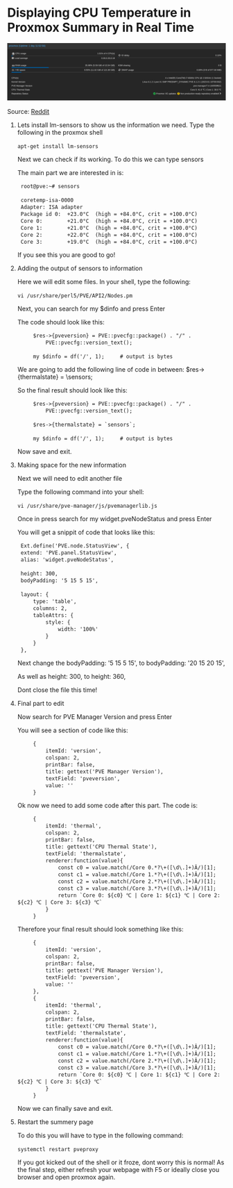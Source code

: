 # Displaying CPU Temperature in Proxmox Summary in Real Time

!["Dashboard Screenshot"](https://github.com/AlessandroPerazzetta/proxmox-temperature-stats/blob/main/screenshot.png?raw=true)

Source: [Reddit](https://www.reddit.com/r/homelab/comments/rhq56e/displaying_cpu_temperature_in_proxmox_summery_in/)

1) Lets install lm-sensors to show us the information we need. Type the following in the proxmox shell
   
    `apt-get install lm-sensors`
   
    Next we can check if its working. To do this we can type sensors
   
    The main part we are interested in is:
   
        root@pve:~# sensors
       
        coretemp-isa-0000
        Adapter: ISA adapter
        Package id 0:  +23.0°C  (high = +84.0°C, crit = +100.0°C)
        Core 0:        +21.0°C  (high = +84.0°C, crit = +100.0°C)
        Core 1:        +21.0°C  (high = +84.0°C, crit = +100.0°C)
        Core 2:        +22.0°C  (high = +84.0°C, crit = +100.0°C)
        Core 3:        +19.0°C  (high = +84.0°C, crit = +100.0°C)
   
    If you see this you are good to go!

2) Adding the output of sensors to information
   
    Here we will edit some files. In your shell, type the following:
   
    `vi /usr/share/perl5/PVE/API2/Nodes.pm`
   
    Next, you can search for my $dinfo and press Enter
   
    The code should look like this:
   
            $res->{pveversion} = PVE::pvecfg::package() . "/" .
                PVE::pvecfg::version_text();
       
            my $dinfo = df('/', 1);     # output is bytes
   
    We are going to add the following line of code in between: $res->{thermalstate} = \sensors\;
   
    So the final result should look like this:
   
            $res->{pveversion} = PVE::pvecfg::package() . "/" .
                PVE::pvecfg::version_text();
       
            $res->{thermalstate} = `sensors`;
       
            my $dinfo = df('/', 1);     # output is bytes
   
    Now save and exit.

3) Making space for the new information
   
    Next we will need to edit another file
   
    Type the following command into your shell:
   
    `vi /usr/share/pve-manager/js/pvemanagerlib.js`
   
    Once in press search for my widget.pveNodeStatus and press Enter
   
    You will get a snippit of code that looks like this:
   
        Ext.define('PVE.node.StatusView', {
        extend: 'PVE.panel.StatusView',
        alias: 'widget.pveNodeStatus',
       
        height: 300,
        bodyPadding: '5 15 5 15',
       
        layout: {
            type: 'table',
            columns: 2,
            tableAttrs: {
                style: {
                    width: '100%'
                }
            }
        },
   
    Next change the bodyPadding: '5 15 5 15', to bodyPadding: '20 15 20 15',
   
    As well as height: 300, to height: 360,
   
    Dont close the file this time!

4) Final part to edit
   
    Now search for PVE Manager Version and press Enter
   
    You will see a section of code like this:
   
            {
                itemId: 'version',
                colspan: 2,
                printBar: false,
                title: gettext('PVE Manager Version'),
                textField: 'pveversion',
                value: ''
            }
   
    Ok now we need to add some code after this part. The code is:
   
            {
                itemId: 'thermal',
                colspan: 2,
                printBar: false,
                title: gettext('CPU Thermal State'),
                textField: 'thermalstate',
                renderer:function(value){
                    const c0 = value.match(/Core 0.*?\+([\d\.]+)Â/)[1];
                    const c1 = value.match(/Core 1.*?\+([\d\.]+)Â/)[1];
                    const c2 = value.match(/Core 2.*?\+([\d\.]+)Â/)[1];
                    const c3 = value.match(/Core 3.*?\+([\d\.]+)Â/)[1];
                    return `Core 0: ${c0} ℃ | Core 1: ${c1} ℃ | Core 2: ${c2} ℃ | Core 3: ${c3} ℃`
                }
            }
   
    Therefore your final result should look something like this:
   
            {
                itemId: 'version',
                colspan: 2,
                printBar: false,
                title: gettext('PVE Manager Version'),
                textField: 'pveversion',
                value: ''
            },
            {
                itemId: 'thermal',
                colspan: 2,
                printBar: false,
                title: gettext('CPU Thermal State'),
                textField: 'thermalstate',
                renderer:function(value){
                    const c0 = value.match(/Core 0.*?\+([\d\.]+)Â/)[1];
                    const c1 = value.match(/Core 1.*?\+([\d\.]+)Â/)[1];
                    const c2 = value.match(/Core 2.*?\+([\d\.]+)Â/)[1];
                    const c3 = value.match(/Core 3.*?\+([\d\.]+)Â/)[1];
                    return `Core 0: ${c0} ℃ | Core 1: ${c1} ℃ | Core 2: ${c2} ℃ | Core 3: ${c3} ℃`
                }
            }
   
    Now we can finally save and exit.

5) Restart the summery page
   
    To do this you will have to type in the following command:
   
    `systemctl restart pveproxy`
   
    If you got kicked out of the shell or it froze, dont worry this is normal! As the final step, either refresh your webpage with F5 or ideally close you browser and open proxmox again.
